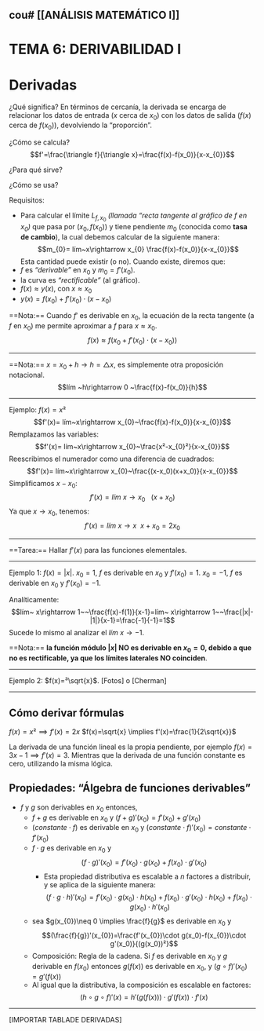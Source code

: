 cou# [[ANÁLISIS MATEMÁTICO I]] 
---
# TEMA 6: DERIVABILIDAD I

# Derivadas
¿Qué significa?
En términos de cercanía, la derivada se encarga de relacionar los datos de entrada ($x$ cerca de $x_0$) con los datos de salida ($f(x)$ cerca de $f(x_0)$), devolviendo la “proporción”.

¿Cómo se calcula?
$$f'=\frac{\triangle f}{\triangle x}=\frac{f(x)-f(x_0)}{x-x_{0}}$$

¿Para qué sirve?

¿Cómo se usa?

Requisitos:
- Para calcular el límite $L_{f,x_{0}}$ _(llamada “recta tangente al gráfico de $f$ en $x_{0}$)_ que pasa por $(x_{0}, f(x_{0}))$ y tiene pendiente $m_{0}$ (conocida como __tasa de cambio__), la cual debemos calcular de la siguiente manera: $$m_{0}= lím~x\rightarrow x_{0} \frac{f(x)-f(x_0)}{x-x_{0}}$$
Esta cantidad puede existir (o no). Cuando existe, diremos que:
- $f$ es _“derivable”_ en $x_{0}$ y $m_{0}=f'(x_{0})$.
- la curva es _“rectificable”_ (al gráfico).
- $f(x) \approx y(x)$, con $x\approx x_0$
- $y(x)= f(x_{0})+f'(x_{0})\cdot (x-x_{0})$

==Nota:== Cuando $f'$ es derivable en $x_{0}$, la ecuación de la recta tangente (a $f$ en $x_{0}$) me permite aproximar a $f$ para $x \approx x_{0}$. $$f(x)\approx f(x_{0}+f'(x_{0})\cdot(x-x_{0}))$$

---
==Nota:== $x=x_{0}+h \rightarrow h=\triangle x$, es simplemente otra proposición notacional. $$lím ~h\rightarrow 0 ~\frac{f(x)-f(x_0)}{h}$$

---
Ejemplo: $f(x)=x²$ $$f'(x)= lím~x\rightarrow x_{0}~\frac{f(x)-f(x_0)}{x-x_{0}}$$
Remplazamos las variables:
$$f'(x)= lím~x\rightarrow x_{0}~\frac{x²-x_{0}²}{x-x_{0}}$$
Reescribimos el numerador como una diferencia de cuadrados:
$$f'(x)= lím~x\rightarrow x_{0}~\frac{(x-x_0)(x+x_0)}{x-x_{0}}$$
Simplificamos $x-x_0$:
$$f'(x)= lím~x\rightarrow x_{0}~~~(x+x_0)$$
Ya que $x\rightarrow x_{0}$, tenemos: $$f'(x)= lím~x\rightarrow x~~x+x_{0}=2x_{0}$$

---

==Tarea:== Hallar $f'(x)$ para las funciones elementales.

---
Ejemplo 1: $f(x)= |x|$.
$x_{0}=1$, $f$ es derivable en $x_{0}$ y $f'(x_{0})=1$.
$x_{0}=-1$, $f$ es derivable en $x_{0}$ y $f'(x_{0})=-1$.

Analíticamente: $$lím~ x\rightarrow 1~~\frac{f(x)-f(1)}{x-1}=lím~ x\rightarrow 1~~\frac{|x|-|1|}{x-1}=\frac{-1}{-1}=1$$
Sucede lo mismo al analizar el $lím~x\rightarrow -1$.

==Nota:== __la función módulo $|x|$ NO es derivable en $x_{0}=0$, debido a que no es rectificable, ya que los límites laterales NO coinciden__.

---

Ejemplo 2: $f(x)=³\sqrt{x}$.
[Fotos] o [Cherman]

---
## Cómo derivar fórmulas

$f(x)=x² \implies f'(x)=2x$ 
$f(x)=\sqrt{x} \implies f'(x)=\frac{1}{2\sqrt{x}}$

La derivada de una función lineal es la propia pendiente, por ejemplo $f(x)=3x-1 \implies f'(x)=3$.
Mientras que la derivada de una función constante es cero, utilizando la misma lógica.

## Propiedades: “Álgebra de funciones derivables”
- $f$ y $g$ son derivables en $x_{0}$ entonces,
	- $f+g$ es derivable en $x_{0}$ y $(f+g)'(x_{0})=f'(x_{0})+g'(x_{0})$
	- $(constante\cdot f)$ es derivable en $x_{0}$ y $(constante\cdot f)'(x_{0})= constante\cdot f'(x_0)$
	- $f\cdot g$ es derivable en $x_{0}$ y $$(f\cdot g)'(x_0)=f'(x_{0})\cdot g(x_{0})+f(x_{0})\cdot g'(x_{0})$$
		- Esta propiedad distributiva es escalable a $n$ factores a distribuir, y se aplica de la siguiente manera: $$(f\cdot g\cdot h)'(x_{0})=f'(x_{0})\cdot g(x_{0})\cdot h(x_{0})+f(x_{0})\cdot g'(x_{0})\cdot h(x_{0})+f(x_{0})\cdot g(x_{0})\cdot h'(x_{0})$$
	- sea $g(x_{0})\neq 0 \implies \frac{f}{g}$ es derivable en $x_{0}$ y $$(\frac{f}{g})'(x_{0})=\frac{f'(x_{0})\cdot g(x_0)-f(x_{0})\cdot g'(x_0)}{(g(x_0))²}$$
	- Composición: Regla de la cadena.
	  Si $f$ es derivable en $x_{0}$ y $g$ derivable en $f(x_{0})$ entonces $g(f(x))$ es derivable en $x_{0}$, y $(g\circ f)'(x_{0})=g'(f(x))$
	- Al igual que la distributiva, la composición es escalable en factores: $$(h\circ g\circ f)'(x)=h'(g(f(x)))\cdot g'(f(x))\cdot f'(x)$$
---	
[IMPORTAR TABLADE DERIVADAS]
